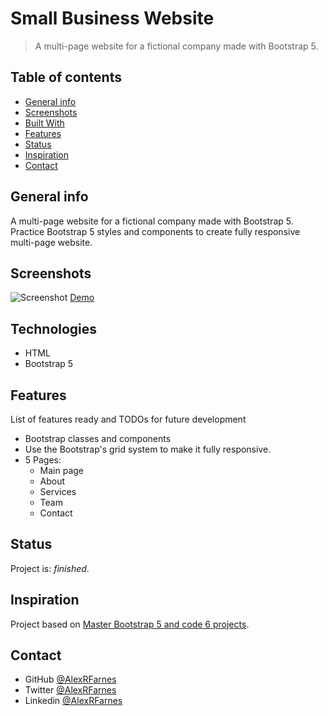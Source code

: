 # Small Business Website

> A multi-page website for a fictional company made with Bootstrap 5.

## Table of contents

- [General info](#general-info)
- [Screenshots](#screenshots)
- [Built With](#built-with)
- [Features](#features)
- [Status](#status)
- [Inspiration](#inspiration)
- [Contact](#contact)

## General info

A multi-page website for a fictional company made with Bootstrap 5. Practice Bootstrap 5 styles and components to create fully responsive multi-page website. 

## Screenshots

![Screenshot]()
[Demo]()

## Technologies

- HTML
- Bootstrap 5

## Features

List of features ready and TODOs for future development

- Bootstrap classes and components
- Use the Bootstrap's grid system to make it fully responsive.
- 5 Pages: 
    - Main page
    - About
    - Services
    - Team
    - Contact

## Status

Project is: _finished_.

## Inspiration

Project based on [Master Bootstrap 5 and code 6 projects](https://www.udemy.com/course/bootstrap-5-responsive-web-design-and-development/).

## Contact

- GitHub [@AlexRFarnes](https://github.com/AlexRFarnes)
- Twitter [@AlexRFarnes](https://twitter.com/alexrfarnes)
- Linkedin [@AlexRFarnes](https://www.linkedin.com/in/alexrfarnes/)
